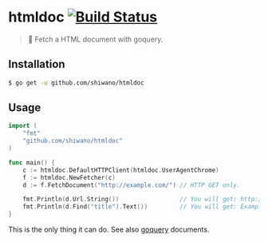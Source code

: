 # htmldoc [![Build Status](https://secure.travis-ci.org/shiwano/htmldoc.png?branch=master)](http://travis-ci.org/shiwano/htmldoc)

> :closed_book: Fetch a HTML document with goquery.

## Installation

```bash
$ go get -u github.com/shiwano/htmldoc
```

## Usage

```go
import (
    "fmt"
    "github.com/shiwano/htmldoc"
)

func main() {
    c := htmldoc.DefaultHTTPClient(htmldoc.UserAgentChrome)
    f := htmldoc.NewFetcher(c)
    d := f.FetchDocument("http://example.com/") // HTTP GET only.

    fmt.Println(d.Url.String())                 // You will get: http://example.com/
    fmt.Println(d.Find("title").Text())         // You will get: Example Domain
}
```

This is the only thing it can do. See also [goquery](https://github.com/PuerkitoBio/goquery) documents.
